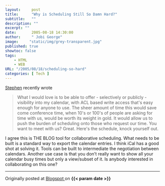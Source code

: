 ```yaml
---
layout:     post
title:      "Why is Scheduling Still So Damn Hard?"
subtitle:   ""
description: ""
excerpt: ""
date:       2005-08-18 14:30:00
author:     " Jobi George"
image:     "static/img/grey-transparent.jpg"
published: true
showtoc: false 
tags:
    - HTML
    - WEB
URL: "/2005/08/18/scheduling-so-hard"
categories: [ Tech ]
---
```


[Stephen](http://www.redmonk.com/sogrady/archives/000899.html) recently wrote

> What I would love is to be able to offer - selectively or publicly - visibility into my calendar, with ACL based write access that's easy enough for anyone to use. The sheer amount of time this would save come conference time, when 10's or 100's of people are asking for time with us, would be worth its weight in gold. It would allow us to push the burden of scheduling onto those who request our time. You want to meet with us? Great. Here's the schedule, knock yourself out.


I agree this is THE BLOG tool for collaborative scheduling. What needs to be built is a standard way to export the calendar entries. I think iCal has a good shot at solving it. Tools can be built to intermediate the negotiation between calendars. Another use case is that you don’t really want to show all your calendar busy times but only a view/subset of it. Is anybody interested in collaborating on this one?


_______________
Originally posted at 
[ Blogspot ]( http://jobig.blogspot.com/2005/08/why-is-scheduling-still-so-damn-hard.html) 
on **{{< param date >}}** 